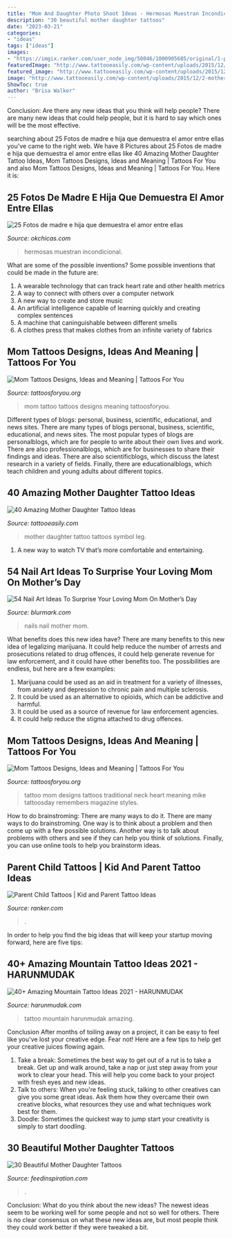 ```yaml
---
title: "Mom And Daughter Photo Shoot Ideas - Hermosas Muestran Incondicional"
description: "30 beautiful mother daughter tattoos"
date: "2023-03-21"
categories:
- "ideas"
tags: ["ideas"]
images:
- "https://imgix.ranker.com/user_node_img/50046/1000905685/original/1-photo-u2?fit=crop&amp;fm=pjpg&amp;q=60&amp;w=650&amp;dpr=2"
featuredImage: "http://www.tattooeasily.com/wp-content/uploads/2015/12/2-mother-daughter-tattoos07161540.jpg"
featured_image: "http://www.tattooeasily.com/wp-content/uploads/2015/12/2-mother-daughter-tattoos07161540.jpg"
image: "http://www.tattooeasily.com/wp-content/uploads/2015/12/2-mother-daughter-tattoos07161540.jpg"
ShowToc: true
author: "Brisa Walker"
---
```



Conclusion: Are there any new ideas that you think will help people?
There are many new ideas that could help people, but it is hard to say which ones will be the most effective.

	

		
searching about 25 Fotos de madre e hija que demuestra el amor entre ellas you've came to the right web. We have 8 Pictures about 25 Fotos de madre e hija que demuestra el amor entre ellas like 40 Amazing Mother Daughter Tattoo Ideas, Mom Tattoos Designs, Ideas and Meaning | Tattoos For You and also Mom Tattoos Designs, Ideas and Meaning | Tattoos For You. Here it is:
		
    
## 25 Fotos De Madre E Hija Que Demuestra El Amor Entre Ellas

<img loading=lazy src="https://www.okchicas.com/wp-content/uploads/2015/02/hermosas-fotos-madre-e-hija-2.jpg" onerror="this.onerror=null;this.src='https://tse2.mm.bing.net/th?id=OIP.5p_FVHdH64Tes2HoDYmf8wHaLO&amp;pid=15.1';" alt="25 Fotos de madre e hija que demuestra el amor entre ellas">

_Source: okchicas.com_

>hermosas muestran incondicional. 

	

What are some of the possible inventions?
Some possible inventions that could be made in the future are: 
1. A wearable technology that can track heart rate and other health metrics 
2. A way to connect with others over a computer network 
3. A new way to create and store music 
4. An artificial intelligence capable of learning quickly and creating complex sentences 
5. A machine that caninguishable between different smells 
6. A clothes press that makes clothes from an infinite variety of fabrics 

    
## Mom Tattoos Designs, Ideas And Meaning | Tattoos For You

<img loading=lazy src="http://www.tattoosforyou.org/wp-content/uploads/2013/10/Tattoo-Mom-604x1024.jpg" onerror="this.onerror=null;this.src='https://tse3.mm.bing.net/th?id=OIP.X-01ICbOJTeCsrXa2BzL2AHaMj&amp;pid=15.1';" alt="Mom Tattoos Designs, Ideas and Meaning | Tattoos For You">

_Source: tattoosforyou.org_

>mom tattoo tattoos designs meaning tattoosforyou. 

	

Different types of blogs: personal, business, scientific, educational, and news sites.
There are many types of blogs personal, business, scientific, educational, and news sites. The most popular types of blogs are personalblogs, which are for people to write about their own lives and work. There are also professionalblogs, which are for businesses to share their findings and ideas. There are also scientificblogs, which discuss the latest research in a variety of fields. Finally, there are educationalblogs, which teach children and young adults about different topics.

    
## 40 Amazing Mother Daughter Tattoo Ideas

<img loading=lazy src="http://www.tattooeasily.com/wp-content/uploads/2015/12/2-mother-daughter-tattoos07161540.jpg" onerror="this.onerror=null;this.src='https://tse4.mm.bing.net/th?id=OIP.nuWy7isbbL6SYAvXRlwlzAHaJ4&amp;pid=15.1';" alt="40 Amazing Mother Daughter Tattoo Ideas">

_Source: tattooeasily.com_

>mother daughter tattoo tattoos symbol leg. 

	

1. A new way to watch TV that’s more comfortable and entertaining.

    
## 54 Nail Art Ideas To Surprise Your Loving Mom On Mother’s Day

<img loading=lazy src="https://www.blurmark.com/wp-content/uploads/2017/03/Red-Heart-Mothers-Day-Nails.jpg" onerror="this.onerror=null;this.src='https://tse4.mm.bing.net/th?id=OIP.0wf7Ct9HaZYxrg3PuDAE8QHaHa&amp;pid=15.1';" alt="54 Nail Art Ideas To Surprise Your Loving Mom On Mother’s Day">

_Source: blurmark.com_

>nails nail mother mom. 

	

What benefits does this new idea have?
There are many benefits to this new idea of legalizing marijuana. It could help reduce the number of arrests and prosecutions related to drug offences, it could help generate revenue for law enforcement, and it could have other benefits too. The possibilities are endless, but here are a few examples: 
1. Marijuana could be used as an aid in treatment for a variety of illnesses, from anxiety and depression to chronic pain and multiple sclerosis. 
2. It could be used as an alternative to opioids, which can be addictive and harmful. 
3. It could be used as a source of revenue for law enforcement agencies. 
4. It could help reduce the stigma attached to drug offences.

    
## Mom Tattoos Designs, Ideas And Meaning | Tattoos For You

<img loading=lazy src="http://www.tattoosforyou.org/wp-content/uploads/2013/10/Mom-Tattoo-Designs.jpg" onerror="this.onerror=null;this.src='https://tse3.mm.bing.net/th?id=OIP.JlZEBcKNGd5eMGcrp0_rygHaFy&amp;pid=15.1';" alt="Mom Tattoos Designs, Ideas and Meaning | Tattoos For You">

_Source: tattoosforyou.org_

>tattoo mom designs tattoos traditional neck heart meaning mike tattoosday remembers magazine styles. 

	

How to do brainstroming: There are many ways to do it.
There are many ways to do brainstroming. One way is to think about a problem and then come up with a few possible solutions. Another way is to talk about problems with others and see if they can help you think of solutions. Finally, you can use online tools to help you brainstorm ideas.

    
## Parent Child Tattoos | Kid And Parent Tattoo Ideas

<img loading=lazy src="https://imgix.ranker.com/user_node_img/50046/1000905685/original/1-photo-u2?fit=crop&amp;fm=pjpg&amp;q=60&amp;w=650&amp;dpr=2" onerror="this.onerror=null;this.src='https://tse2.mm.bing.net/th?id=OIP.TEaj69tt4bd0RAAFws_8WAHaJ4&amp;pid=15.1';" alt="Parent Child Tattoos | Kid and Parent Tattoo Ideas">

_Source: ranker.com_

>. 

	

In order to help you find the big ideas that will keep your startup moving forward, here are five tips: 

    
## 40+ Amazing Mountain Tattoo Ideas 2021 - HARUNMUDAK

<img loading=lazy src="https://harunmudak.com/wp-content/uploads/2020/12/mountain-tattoo-8-1024x1024.jpg" onerror="this.onerror=null;this.src='https://tse3.mm.bing.net/th?id=OIP.ZLYxynRim4ScJDzqIl7gowHaHa&amp;pid=15.1';" alt="40+ Amazing Mountain Tattoo Ideas 2021 - HARUNMUDAK">

_Source: harunmudak.com_

>tattoo mountain harunmudak amazing. 

	

Conclusion
After months of toiling away on a project, it can be easy to feel like you've lost your creative edge. Fear not! Here are a few tips to help get your creative juices flowing again.
1. Take a break: Sometimes the best way to get out of a rut is to take a break. Get up and walk around, take a nap or just step away from your work to clear your head. This will help you come back to your project with fresh eyes and new ideas.
2. Talk to others: When you're feeling stuck, talking to other creatives can give you some great ideas. Ask them how they overcame their own creative blocks, what resources they use and what techniques work best for them.
3. Doodle: Sometimes the quickest way to jump start your creativity is simply to start doodling.

    
## 30 Beautiful Mother Daughter Tattoos

<img loading=lazy src="http://feedinspiration.com/wp-content/uploads/2015/05/Mother-daughter-ideas.jpg" onerror="this.onerror=null;this.src='https://tse2.mm.bing.net/th?id=OIP.t62YcWf_hYlVl9T1sA4llQHaJ4&amp;pid=15.1';" alt="30 Beautiful Mother Daughter Tattoos">

_Source: feedinspiration.com_

>. 

	

Conclusion: What do you think about the new ideas?
The newest ideas seem to be working well for some people and not so well for others. There is no clear consensus on what these new ideas are, but most people think they could work better if they were tweaked a bit.

